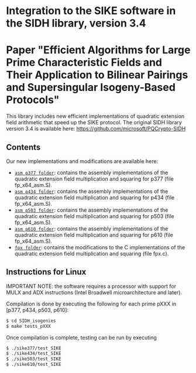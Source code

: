 # Integration to the SIKE software in the SIDH library, version 3.4
# Paper "Efficient Algorithms for Large Prime Characteristic Fields and Their Application to Bilinear Pairings and Supersingular Isogeny-Based Protocols"

This library includes new efficient implementations of quadratic extension field arithmetic that speed up the SIKE protocol. 
The original SIDH library version 3.4 is available here: https://github.com/microsoft/PQCrypto-SIDH


## Contents

Our new implementations and modifications are available here:

* [`asm p377 folder`](SIDH_isogenies/src/P377/AMD64/): contains the assembly implementations of the quadratic extension field multiplication and squaring for p377
(file fp_x64_asm.S).
* [`asm p434 folder`](SIDH_isogenies/src/P434/AMD64/): contains the assembly implementations of the quadratic extension field multiplication and squaring for p434
(file fp_x64_asm.S).
* [`asm p503 folder`](SIDH_isogenies/src/P503/AMD64/): contains the assembly implementations of the quadratic extension field multiplication and squaring for p503
(file fp_x64_asm.S).
* [`asm p610 folder`](SIDH_isogenies/src/P610/AMD64/): contains the assembly implementations of the quadratic extension field multiplication and squaring for p610
(file fp_x64_asm.S).
* [`fpx folder`](SIDH_isogenies/src/): contains the modifications to the C implementations of the quadratic extension field multiplication and squaring
(file fpx.c).


## Instructions for Linux

IMPORTANT NOTE: the software requires a processor with support for MULX and ADX instructions (Intel Broadwell microarchitecture and later).

Compilation is done by executing the following for each prime pXXX in [p377, p434, p503, p610]:

```sh
$ cd SIDH_isogenies
$ make tests_pXXX 
```

Once compilation is complete, testing can be run by executing 

```sh
$ ./sike377/test_SIKE
$ ./sike434/test_SIKE
$ ./sike503/test_SIKE
$ ./sike610/test_SIKE
```
